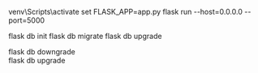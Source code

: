 venv\Scripts\activate
set FLASK_APP=app.py
flask run --host=0.0.0.0 --port=5000

flask db init
flask db migrate
flask db upgrade



flask db downgrade  
flask db upgrade    
